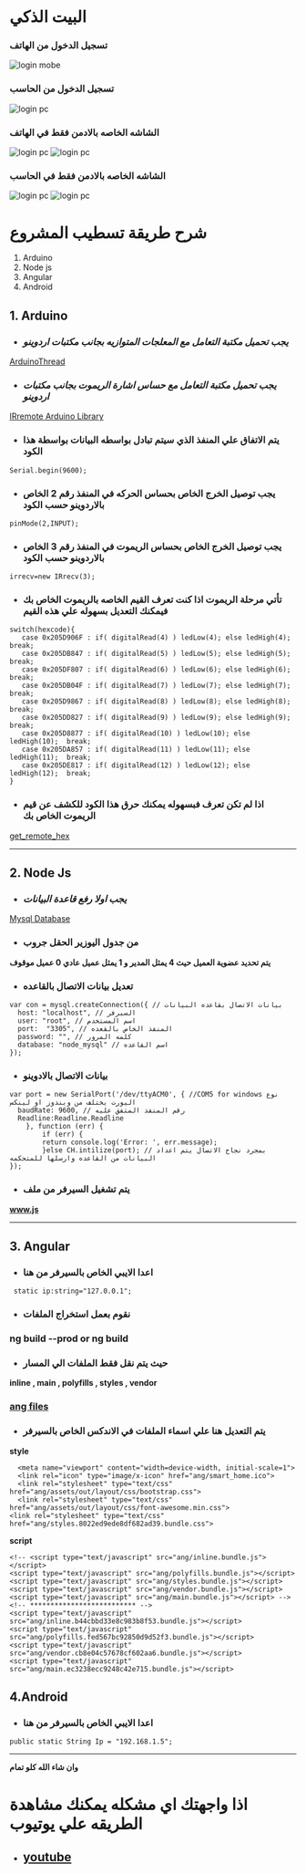 # البيت الذكي
### تسجيل الدخول من الهاتف
![login mobe](https://github.com/Nerosoft/smart-home-arabic/blob/master/Smart%20Home%20Screenshot/device-2018-02-17-081355.png)

### تسجيل الدخول من الحاسب
![login pc](https://github.com/Nerosoft/smart-home-arabic/blob/master/Smart%20Home%20Screenshot/login_wep.png)

### الشاشه الخاصه بالادمن فقط في الهاتف
![login pc](https://github.com/Nerosoft/smart-home-arabic/blob/master/Smart%20Home%20Screenshot/device-2018-02-17-081832.png)
![login pc](https://github.com/Nerosoft/smart-home-arabic/blob/master/Smart%20Home%20Screenshot/device-2018-02-17-082310.png)

### الشاشه الخاصه بالادمن فقط في الحاسب
![login pc](https://github.com/Nerosoft/smart-home-arabic/blob/master/Smart%20Home%20Screenshot/Screenshot%20from%202018-02-17%2008-09-19.png)
![login pc](https://github.com/Nerosoft/smart-home-arabic/blob/master/Smart%20Home%20Screenshot/Screenshot%20from%202018-02-17%2007-55-18.png)

# شرح طريقة تسطيب المشروع
1. Arduino
1. Node js
1. Angular
1. Android
## 1. Arduino
* ### _يجب تحميل مكتبة التعامل مع المعلجات المتوازيه بجانب مكتبات اردوينو_
[ArduinoThread](https://github.com/Nerosoft/smart-home-arabic/tree/master/smart%20home%20arduino/arduinoIrmaster)
* ### _يجب تحميل مكتبة التعامل مع حساس اشارة الريموت بجانب مكتبات اردوينو_
[IRremote Arduino Library](https://github.com/Nerosoft/smart-home-arabic/tree/master/smart%20home%20arduino/arduinoIrmaster)
* ### يتم الاتفاق علي المنفذ الذي سيتم تبادل بواسطه البيانات بواسطة هذا الكود
`Serial.begin(9600);`
* ### يجب توصيل الخرج الخاص بحساس الحركه في المنفذ رقم 2 الخاص بالاردوينو حسب الكود
`pinMode(2,INPUT);`
* ### يجب توصيل الخرج الخاص بحساس الريموت في المنفذ رقم 3 الخاص بالاردوينو حسب الكود 
`irrecv=new IRrecv(3);`
* ### تأتي مرحلة الريموت اذا كنت تعرف القيم الخاصه بالريموت الخاص بك فيمكنك التعديل بسهوله علي هذه القيم
```
switch(hexcode){
   case 0x205D906F : if( digitalRead(4) ) ledLow(4); else ledHigh(4);  break;
   case 0x205DB847 : if( digitalRead(5) ) ledLow(5); else ledHigh(5);  break;
   case 0x205DF807 : if( digitalRead(6) ) ledLow(6); else ledHigh(6);  break;
   case 0x205DB04F : if( digitalRead(7) ) ledLow(7); else ledHigh(7);  break;
   case 0x205D9867 : if( digitalRead(8) ) ledLow(8); else ledHigh(8);  break;
   case 0x205DD827 : if( digitalRead(9) ) ledLow(9); else ledHigh(9);  break;
   case 0x205D8877 : if( digitalRead(10) ) ledLow(10); else ledHigh(10);  break;
   case 0x205DA857 : if( digitalRead(11) ) ledLow(11); else ledHigh(11);  break;
   case 0x205DE817 : if( digitalRead(12) ) ledLow(12); else ledHigh(12);  break;
}
```
* ### اذا لم تكن تعرف فبسهوله يمكنك حرق هذا الكود للكشف عن قيم الريموت الخاص بك
[get_remote_hex](https://github.com/Nerosoft/smart-home-arabic/blob/master/smart%20home%20arduino/get_remote_hex/get_remote_hex.ino)
***
## 2. Node Js
* ### _يجب اولا رفع قاعدة البيانات_
[Mysql Database](https://github.com/Nerosoft/smart-home-arabic/tree/master/sql%20dtatbase)
* ### من جدول اليوزير الحقل جروب
**يتم تحديد عضوية العميل حيث 4 يمثل المدير و 1 يمثل عميل عادي 0 عميل موقوف**
* ### تعديل بيانات الاتصال بالقاعده
```
var con = mysql.createConnection({ // بيانات الاتصال بقاعده البيانات
  host: "localhost", // السيرفر
  user: "root", // اسم المستخدم
  port:  "3305", // المنفذ الخاص بالقعده
  password: "", // كلمه المرور
  database: "node_mysql" // اسم القاعده
});
```
* ### بيانات الاتصال بالادوينو
```
var port = new SerialPort('/dev/ttyACM0', { //COM5 for windows نوع اليورت يختلف من ويندوز او لينكس
  baudRate: 9600, // رقم المنفذ المتفق عليه
  Readline:Readline.Readline
	}, function (err) {
		if (err) {
		return console.log('Error: ', err.message);
		}else CH.intilize(port); // بمجرد نجاح الاتصال يتم اعداد البيانات من القاعده وارسلها للمتحكمه
});
```
* ### يتم تشغيل السيرفر من ملف 
**www.js**
***
## 3. Angular
* ### اعدا الايبي الخاص بالسيرفر من هنا
` static ip:string="127.0.0.1";`
* ### نقوم بعمل استخراج الملفات 
### ng build --prod or ng build
* ### حيث يتم نقل فقط الملفات الي المسار
**inline , main , polyfills , styles , vendor**
### [ang files](https://github.com/Nerosoft/smart-home-arabic/tree/master/Server%20Node%20Js/public/ang)
* ### يتم التعديل هنا علي اسماء الملفات في الاندكس الخاص بالسيرفر
**style**
```
  <meta name="viewport" content="width=device-width, initial-scale=1">
  <link rel="icon" type="image/x-icon" href="ang/smart_home.ico">
  <link rel="stylesheet" type="text/css" href="ang/assets/out/layout/css/bootstrap.css">
  <link rel="stylesheet" type="text/css" href="ang/assets/out/layout/css/font-awesome.min.css">
<link rel="stylesheet" type="text/css" href="ang/styles.8022ed9ede8df682ad39.bundle.css">
```
**script**
```
<!-- <script type="text/javascript" src="ang/inline.bundle.js"></script>
<script type="text/javascript" src="ang/polyfills.bundle.js"></script>
<script type="text/javascript" src="ang/styles.bundle.js"></script>
<script type="text/javascript" src="ang/vendor.bundle.js"></script>
<script type="text/javascript" src="ang/main.bundle.js"></script> -->
<!-- ************************** -->
<script type="text/javascript" src="ang/inline.b44cbbd33e8c983b8f53.bundle.js"></script>
<script type="text/javascript" src="ang/polyfills.fed567bc92850d9d52f3.bundle.js"></script>
<script type="text/javascript" src="ang/vendor.cb8e04c57678cf602aa6.bundle.js"></script>
<script type="text/javascript" src="ang/main.ec3238ecc9248c42e715.bundle.js"></script>
```
## 4.Android
* ### اعدا الايبي الخاص بالسيرفر من هنا
`public static String Ip = "192.168.1.5";`
***
**وان شاء الله كلو تمام**
# اذا واجهتك اي مشكله يمكنك مشاهدة الطريقه علي يوتيوب
* ## [youtube](https://www.youtube.com/playlist?list=PLpAujTRyjgcHijNFTWfSNl-dYh-6PBa8Q&playnext)
